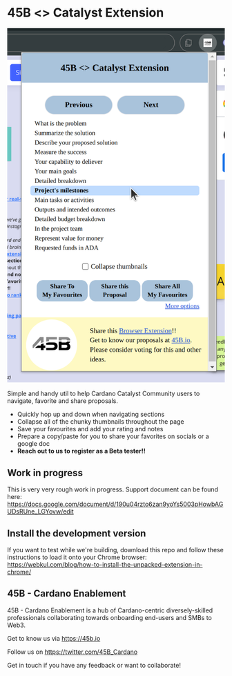 # 45B <> Catalyst Extension

![45B <> Catalyst Extension html mock](/static/45b_cat_mock.png)

Simple and handy util to help Cardano Catalyst Community users to navigate, favorite and share proposals.

- Quickly hop up and down when navigating sections
- Collapse all of the chunky thumbnails throughout the page
- Save your favourites and add your rating and notes
- Prepare a copy/paste for you to share your favorites on socials or a google doc
- **Reach out to us to register as a Beta tester!!**

## Work in progress
This is very very rough work in progress.
Support document can be found here:
https://docs.google.com/document/d/190u04rzto6zan9yoYs5003pHowbAGUDsRUne_LGYovw/edit

## Install the development version
If you want to test while we're building, download this repo and follow these instructions to load it onto your Chrome browser:
https://webkul.com/blog/how-to-install-the-unpacked-extension-in-chrome/

## 45B - Cardano Enablement
45B - Cardano Enablement is a hub of Cardano-centric diversely-skilled professionals collaborating towards onboarding end-users and SMBs to Web3.

Get to know us via https://45b.io

Follow us on https://twitter.com/45B_Cardano

Get in touch if you have any feedback or want to collaborate!


